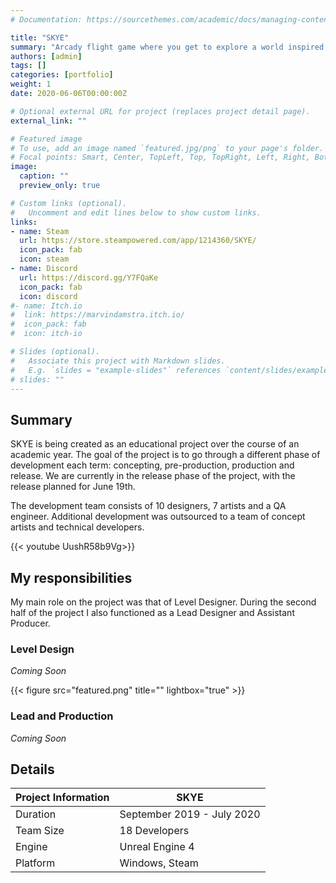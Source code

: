 ```yaml
---
# Documentation: https://sourcethemes.com/academic/docs/managing-content/

title: "SKYE"
summary: "Arcady flight game where you get to explore a world inspired by the Scottish Hebrides."
authors: [admin]
tags: []
categories: [portfolio]
weight: 1
date: 2020-06-06T00:00:00Z

# Optional external URL for project (replaces project detail page).
external_link: ""

# Featured image
# To use, add an image named `featured.jpg/png` to your page's folder.
# Focal points: Smart, Center, TopLeft, Top, TopRight, Left, Right, BottomLeft, Bottom, BottomRight.
image:
  caption: ""
  preview_only: true

# Custom links (optional).
#   Uncomment and edit lines below to show custom links.
links:
- name: Steam
  url: https://store.steampowered.com/app/1214360/SKYE/
  icon_pack: fab
  icon: steam
- name: Discord
  url: https://discord.gg/Y7FQaKe
  icon_pack: fab
  icon: discord
#- name: Itch.io
#  link: https://marvindamstra.itch.io/
#  icon_pack: fab
#  icon: itch-io

# Slides (optional).
#   Associate this project with Markdown slides.
#   E.g. `slides = "example-slides"` references `content/slides/example-slides.md`. Otherwise, set `slides = ""`.
# slides: ""
---
```

<!--# Documentation: https://sourcethemes.com/academic/docs/writing-markdown-latex/-->

## Summary

SKYE is being created as an educational project over the course of an academic year. The goal of the project is to go through a different phase of development each term: concepting, pre-production, production and release. We are currently in the release phase of the project, with the release planned for June 19th.

The development team consists of 10 designers, 7 artists and a QA engineer. Additional development was outsourced to a team of concept artists and technical developers.

  {{< youtube UushR58b9Vg>}}

## My responsibilities

My main role on the project was that of Level Designer. During the second half of the project I also functioned as a Lead Designer and Assistant Producer.

### Level Design

*Coming Soon*

  {{< figure src="featured.png" title="" lightbox="true" >}}

### Lead and Production

*Coming Soon*

## Details

| Project Information | SKYE                       |
| --------------------| -------------------------- |
| Duration            | September 2019 - July 2020 |
| Team Size           | 18 Developers              |
| Engine              | Unreal Engine 4            |
| Platform            | Windows, Steam             |